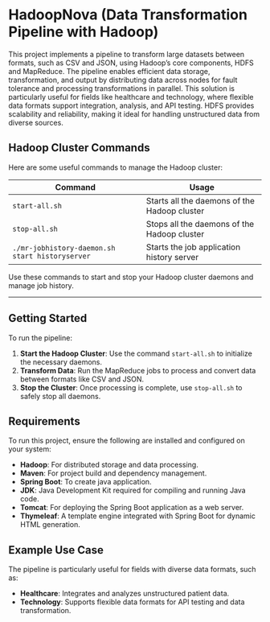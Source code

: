 # HadoopNova (Data Transformation Pipeline with Hadoop)

This project implements a pipeline to transform large datasets between formats, such as CSV and JSON, using Hadoop’s core components, HDFS and MapReduce. The pipeline enables efficient data storage, transformation, and output by distributing data across nodes for fault tolerance and processing transformations in parallel. This solution is particularly useful for fields like healthcare and technology, where flexible data formats support integration, analysis, and API testing. HDFS provides scalability and reliability, making it ideal for handling unstructured data from diverse sources.

## Hadoop Cluster Commands

Here are some useful commands to manage the Hadoop cluster:

| Command                                      | Usage                                                 |
|----------------------------------------------|-------------------------------------------------------|
| `start-all.sh`                               | Starts all the daemons of the Hadoop cluster          |
| `stop-all.sh`                                | Stops all the daemons of the Hadoop cluster           |
| `./mr-jobhistory-daemon.sh start historyserver` | Starts the job application history server           |

Use these commands to start and stop your Hadoop cluster daemons and manage job history.

---

## Getting Started

To run the pipeline:

1. **Start the Hadoop Cluster**: Use the command `start-all.sh` to initialize the necessary daemons.
2. **Transform Data**: Run the MapReduce jobs to process and convert data between formats like CSV and JSON.
3. **Stop the Cluster**: Once processing is complete, use `stop-all.sh` to safely stop all daemons.

## Requirements

To run this project, ensure the following are installed and configured on your system:

- **Hadoop**: For distributed storage and data processing.
- **Maven**: For project build and dependency management.
- **Spring Boot**: To create java application.
- **JDK**: Java Development Kit required for compiling and running Java code.
- **Tomcat**: For deploying the Spring Boot application as a web server.
- **Thymeleaf**: A template engine integrated with Spring Boot for dynamic HTML generation.

## Example Use Case

The pipeline is particularly useful for fields with diverse data formats, such as:
- **Healthcare**: Integrates and analyzes unstructured patient data.
- **Technology**: Supports flexible data formats for API testing and data transformation.
